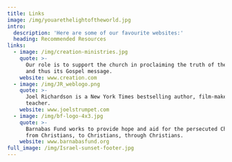 ```yaml
---
title: Links
image: /img/youarethelightoftheworld.jpg
intro:
  description: 'Here are some of our favourite websites:'
  heading: Recommended Resources
links:
  - image: /img/creation-ministries.jpg
    quote: >-
      Our role is to support the church in proclaiming the truth of the Bible
      and thus its Gospel message.
    website: www.creation.com
  - image: /img/JR_weblogo.png
    quote: >-
      Joel Richardson is a New York Times bestselling author, film-maker, and
      teacher.
    website: www.joelstrumpet.com
  - image: /img/bf-logo-4x3.jpg
    quote: >-
      Barnabas Fund works to provide hope and aid for the persecuted Church,
      from Christians, to Christians, through Christians.
    website: www.barnabasfund.org
full_image: /img/Israel-sunset-footer.jpg
---
```


